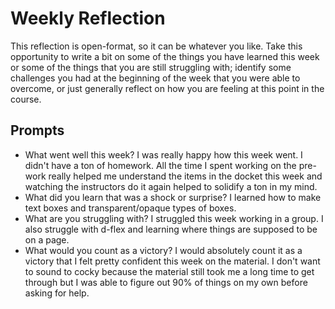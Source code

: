 # Weekly Reflection
This reflection is open-format, so it can be whatever you like. Take this opportunity to write a bit on some of the things you have learned this week or some of the things that you are still struggling with; identify some challenges you had at the beginning of the week that you were able to overcome, or just generally reflect on how you are feeling at this point in the course.

## Prompts
- What went well this week?
I was really happy how this week went. I didn't have a ton of homework. All the time I spent working on the pre-work really helped me understand the items in the docket this week and watching the instructors do it again helped to solidify a ton in my mind.
- What did you learn that was a shock or surprise?
I learned how to make text boxes and transparent/opaque types of boxes. 
- What are you struggling with?
I struggled this week working in a group. I also struggle with d-flex and learning where things are supposed to be on a page. 
- What would you count as a victory?
I would absolutely count it as a victory that I felt pretty confident this week on the material. I don't want to sound to cocky because the material still took me a long time to get through but I was able to figure out 90% of things on my own before asking for help. 
